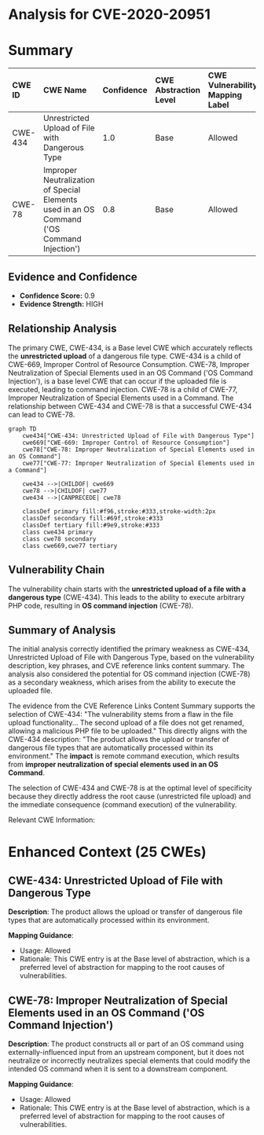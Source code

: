 # Analysis for CVE-2020-20951

# Summary
| CWE ID  | CWE Name                                                        | Confidence | CWE Abstraction Level | CWE Vulnerability Mapping Label | CWE-Vulnerability Mapping Notes |
| :-------- | :-------------------------------------------------------------- | :---------- | :---------------------- | :------------------------------ | :-------------------------------- |
| CWE-434 | Unrestricted Upload of File with Dangerous Type                 | 1.0         | Base                    | Allowed                         | Primary CWE                     |
| CWE-78  | Improper Neutralization of Special Elements used in an OS Command ('OS Command Injection') | 0.8         | Base                    | Allowed                         | Secondary CWE                     |

## Evidence and Confidence

*   **Confidence Score:** 0.9
*   **Evidence Strength:** HIGH

## Relationship Analysis
The primary CWE, CWE-434, is a Base level CWE which accurately reflects the **unrestricted upload** of a dangerous file type. CWE-434 is a child of CWE-669, Improper Control of Resource Consumption. CWE-78, Improper Neutralization of Special Elements used in an OS Command ('OS Command Injection'), is a base level CWE that can occur if the uploaded file is executed, leading to command injection. CWE-78 is a child of CWE-77, Improper Neutralization of Special Elements used in a Command. The relationship between CWE-434 and CWE-78 is that a successful CWE-434 can lead to CWE-78.

```mermaid
graph TD
    cwe434["CWE-434: Unrestricted Upload of File with Dangerous Type"]
    cwe669["CWE-669: Improper Control of Resource Consumption"]
    cwe78["CWE-78: Improper Neutralization of Special Elements used in an OS Command"]
    cwe77["CWE-77: Improper Neutralization of Special Elements used in a Command"]

    cwe434 -->|CHILDOF| cwe669
    cwe78 -->|CHILDOF| cwe77
    cwe434 -->|CANPRECEDE| cwe78

    classDef primary fill:#f96,stroke:#333,stroke-width:2px
    classDef secondary fill:#69f,stroke:#333
    classDef tertiary fill:#9e9,stroke:#333
    class cwe434 primary
    class cwe78 secondary
    class cwe669,cwe77 tertiary
```

## Vulnerability Chain
The vulnerability chain starts with the **unrestricted upload of a file with a dangerous type** (CWE-434). This leads to the ability to execute arbitrary PHP code, resulting in **OS command injection** (CWE-78).

## Summary of Analysis
The initial analysis correctly identified the primary weakness as CWE-434, Unrestricted Upload of File with Dangerous Type, based on the vulnerability description, key phrases, and CVE reference links content summary. The analysis also considered the potential for OS command injection (CWE-78) as a secondary weakness, which arises from the ability to execute the uploaded file.

The evidence from the CVE Reference Links Content Summary supports the selection of CWE-434: "The vulnerability stems from a flaw in the file upload functionality... The second upload of a file does not get renamed, allowing a malicious PHP file to be uploaded." This directly aligns with the CWE-434 description: "The product allows the upload or transfer of dangerous file types that are automatically processed within its environment." The **impact** is remote command execution, which results from **improper neutralization of special elements used in an OS Command**.

The selection of CWE-434 and CWE-78 is at the optimal level of specificity because they directly address the root cause (unrestricted file upload) and the immediate consequence (command execution) of the vulnerability.

Relevant CWE Information:
# Enhanced Context (25 CWEs)
## CWE-434: Unrestricted Upload of File with Dangerous Type

**Description**:
The product allows the upload or transfer of dangerous file types that are automatically processed within its environment.

**Mapping Guidance**:
- Usage: Allowed
- Rationale: This CWE entry is at the Base level of abstraction, which is a preferred level of abstraction for mapping to the root causes of vulnerabilities.

## CWE-78: Improper Neutralization of Special Elements used in an OS Command ('OS Command Injection')

**Description**:
The product constructs all or part of an OS command using externally-influenced input from an upstream component, but it does not neutralize or incorrectly neutralizes special elements that could modify the intended OS command when it is sent to a downstream component.

**Mapping Guidance**:
- Usage: Allowed
- Rationale: This CWE entry is at the Base level of abstraction, which is a preferred level of abstraction for mapping to the root causes of vulnerabilities.